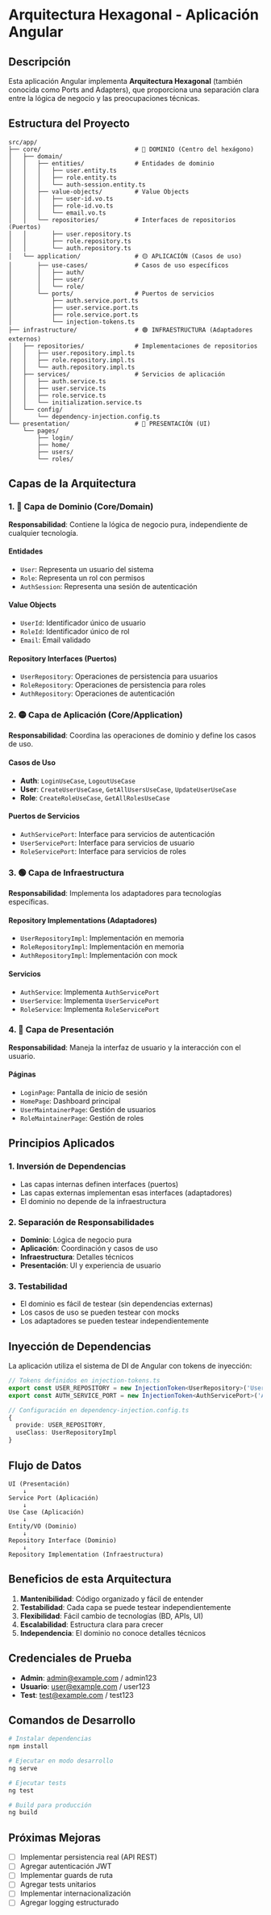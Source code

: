 # Arquitectura Hexagonal - Aplicación Angular

## Descripción

Esta aplicación Angular implementa **Arquitectura Hexagonal** (también conocida como Ports and Adapters), que proporciona una separación clara entre la lógica de negocio y las preocupaciones técnicas.

## Estructura del Proyecto

```
src/app/
├── core/                          # 🔵 DOMINIO (Centro del hexágono)
│   ├── domain/
│   │   ├── entities/              # Entidades de dominio
│   │   │   ├── user.entity.ts
│   │   │   ├── role.entity.ts
│   │   │   └── auth-session.entity.ts
│   │   ├── value-objects/         # Value Objects
│   │   │   ├── user-id.vo.ts
│   │   │   ├── role-id.vo.ts
│   │   │   └── email.vo.ts
│   │   └── repositories/          # Interfaces de repositorios (Puertos)
│   │       ├── user.repository.ts
│   │       ├── role.repository.ts
│   │       └── auth.repository.ts
│   └── application/               # 🟡 APLICACIÓN (Casos de uso)
│       ├── use-cases/             # Casos de uso específicos
│       │   ├── auth/
│       │   ├── user/
│       │   └── role/
│       └── ports/                 # Puertos de servicios
│           ├── auth.service.port.ts
│           ├── user.service.port.ts
│           ├── role.service.port.ts
│           └── injection-tokens.ts
├── infrastructure/                # 🟢 INFRAESTRUCTURA (Adaptadores externos)
│   ├── repositories/              # Implementaciones de repositorios
│   │   ├── user.repository.impl.ts
│   │   ├── role.repository.impl.ts
│   │   └── auth.repository.impl.ts
│   ├── services/                  # Servicios de aplicación
│   │   ├── auth.service.ts
│   │   ├── user.service.ts
│   │   ├── role.service.ts
│   │   └── initialization.service.ts
│   └── config/
│       └── dependency-injection.config.ts
└── presentation/                  # 🔴 PRESENTACIÓN (UI)
    └── pages/
        ├── login/
        ├── home/
        ├── users/
        └── roles/
```

## Capas de la Arquitectura

### 1. 🔵 Capa de Dominio (Core/Domain)
**Responsabilidad**: Contiene la lógica de negocio pura, independiente de cualquier tecnología.

#### Entidades
- `User`: Representa un usuario del sistema
- `Role`: Representa un rol con permisos
- `AuthSession`: Representa una sesión de autenticación

#### Value Objects
- `UserId`: Identificador único de usuario
- `RoleId`: Identificador único de rol  
- `Email`: Email validado

#### Repository Interfaces (Puertos)
- `UserRepository`: Operaciones de persistencia para usuarios
- `RoleRepository`: Operaciones de persistencia para roles
- `AuthRepository`: Operaciones de autenticación

### 2. 🟡 Capa de Aplicación (Core/Application)
**Responsabilidad**: Coordina las operaciones de dominio y define los casos de uso.

#### Casos de Uso
- **Auth**: `LoginUseCase`, `LogoutUseCase`
- **User**: `CreateUserUseCase`, `GetAllUsersUseCase`, `UpdateUserUseCase`
- **Role**: `CreateRoleUseCase`, `GetAllRolesUseCase`

#### Puertos de Servicios
- `AuthServicePort`: Interface para servicios de autenticación
- `UserServicePort`: Interface para servicios de usuario
- `RoleServicePort`: Interface para servicios de roles

### 3. 🟢 Capa de Infraestructura
**Responsabilidad**: Implementa los adaptadores para tecnologías específicas.

#### Repository Implementations (Adaptadores)
- `UserRepositoryImpl`: Implementación en memoria
- `RoleRepositoryImpl`: Implementación en memoria
- `AuthRepositoryImpl`: Implementación con mock

#### Servicios
- `AuthService`: Implementa `AuthServicePort`
- `UserService`: Implementa `UserServicePort`
- `RoleService`: Implementa `RoleServicePort`

### 4. 🔴 Capa de Presentación
**Responsabilidad**: Maneja la interfaz de usuario y la interacción con el usuario.

#### Páginas
- `LoginPage`: Pantalla de inicio de sesión
- `HomePage`: Dashboard principal
- `UserMaintainerPage`: Gestión de usuarios
- `RoleMaintainerPage`: Gestión de roles

## Principios Aplicados

### 1. **Inversión de Dependencias**
- Las capas internas definen interfaces (puertos)
- Las capas externas implementan esas interfaces (adaptadores)
- El dominio no depende de la infraestructura

### 2. **Separación de Responsabilidades**
- **Dominio**: Lógica de negocio pura
- **Aplicación**: Coordinación y casos de uso
- **Infraestructura**: Detalles técnicos
- **Presentación**: UI y experiencia de usuario

### 3. **Testabilidad**
- El dominio es fácil de testear (sin dependencias externas)
- Los casos de uso se pueden testear con mocks
- Los adaptadores se pueden testear independientemente

## Inyección de Dependencias

La aplicación utiliza el sistema de DI de Angular con tokens de inyección:

```typescript
// Tokens definidos en injection-tokens.ts
export const USER_REPOSITORY = new InjectionToken<UserRepository>('UserRepository');
export const AUTH_SERVICE_PORT = new InjectionToken<AuthServicePort>('AuthServicePort');

// Configuración en dependency-injection.config.ts
{
  provide: USER_REPOSITORY,
  useClass: UserRepositoryImpl
}
```

## Flujo de Datos

```
UI (Presentación) 
    ↓
Service Port (Aplicación)
    ↓  
Use Case (Aplicación)
    ↓
Entity/VO (Dominio)
    ↓
Repository Interface (Dominio)
    ↓
Repository Implementation (Infraestructura)
```

## Beneficios de esta Arquitectura

1. **Mantenibilidad**: Código organizado y fácil de entender
2. **Testabilidad**: Cada capa se puede testear independientemente
3. **Flexibilidad**: Fácil cambio de tecnologías (BD, APIs, UI)
4. **Escalabilidad**: Estructura clara para crecer
5. **Independencia**: El dominio no conoce detalles técnicos

## Credenciales de Prueba

- **Admin**: admin@example.com / admin123
- **Usuario**: user@example.com / user123
- **Test**: test@example.com / test123

## Comandos de Desarrollo

```bash
# Instalar dependencias
npm install

# Ejecutar en modo desarrollo
ng serve

# Ejecutar tests
ng test

# Build para producción
ng build
```

## Próximas Mejoras

- [ ] Implementar persistencia real (API REST)
- [ ] Agregar autenticación JWT
- [ ] Implementar guards de ruta
- [ ] Agregar tests unitarios
- [ ] Implementar internacionalización
- [ ] Agregar logging estructurado

